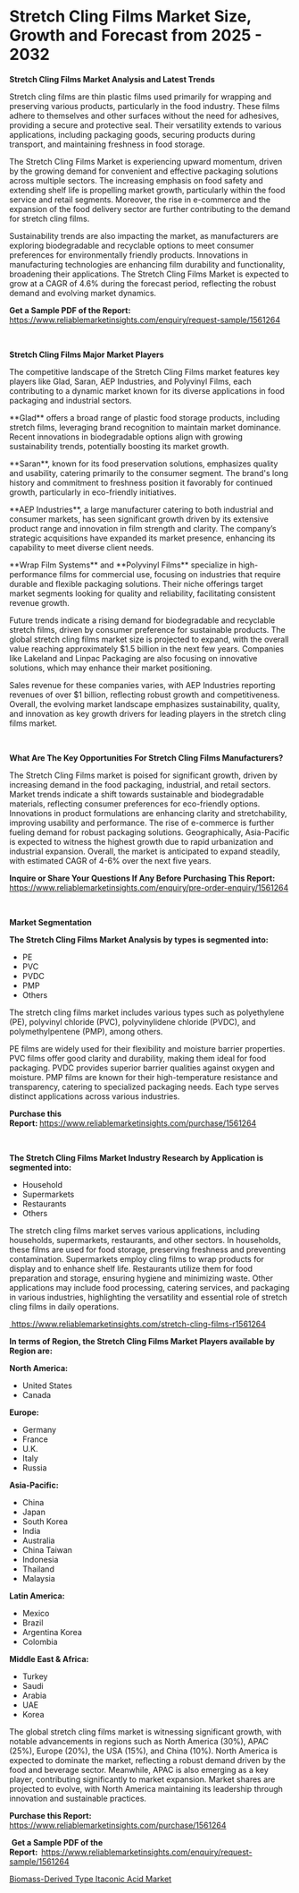 <p><h1>Stretch Cling Films Market Size, Growth and Forecast from 2025 - 2032</h1></p><p><strong>Stretch Cling Films Market Analysis and Latest Trends</strong></p>
<p><p>Stretch cling films are thin plastic films used primarily for wrapping and preserving various products, particularly in the food industry. These films adhere to themselves and other surfaces without the need for adhesives, providing a secure and protective seal. Their versatility extends to various applications, including packaging goods, securing products during transport, and maintaining freshness in food storage.</p><p>The Stretch Cling Films Market is experiencing upward momentum, driven by the growing demand for convenient and effective packaging solutions across multiple sectors. The increasing emphasis on food safety and extending shelf life is propelling market growth, particularly within the food service and retail segments. Moreover, the rise in e-commerce and the expansion of the food delivery sector are further contributing to the demand for stretch cling films. </p><p>Sustainability trends are also impacting the market, as manufacturers are exploring biodegradable and recyclable options to meet consumer preferences for environmentally friendly products. Innovations in manufacturing technologies are enhancing film durability and functionality, broadening their applications. The Stretch Cling Films Market is expected to grow at a CAGR of 4.6% during the forecast period, reflecting the robust demand and evolving market dynamics.</p></p>
<p><strong>Get a Sample PDF of the Report:&nbsp;</strong> <a href="https://www.reliablemarketinsights.com/enquiry/request-sample/1561264?utm_campaign=3124&utm_medium=2&utm_source=Github&utm_content=ia&utm_term=02042025&utm_id=stretch-cling-films">https://www.reliablemarketinsights.com/enquiry/request-sample/1561264</a></p>
<p>&nbsp;</p>
<p><strong>Stretch Cling Films Major Market Players</strong></p>
<p><p>The competitive landscape of the Stretch Cling Films market features key players like Glad, Saran, AEP Industries, and Polyvinyl Films, each contributing to a dynamic market known for its diverse applications in food packaging and industrial sectors.</p><p>**Glad** offers a broad range of plastic food storage products, including stretch films, leveraging brand recognition to maintain market dominance. Recent innovations in biodegradable options align with growing sustainability trends, potentially boosting its market growth.</p><p>**Saran**, known for its food preservation solutions, emphasizes quality and usability, catering primarily to the consumer segment. The brand's long history and commitment to freshness position it favorably for continued growth, particularly in eco-friendly initiatives.</p><p>**AEP Industries**, a large manufacturer catering to both industrial and consumer markets, has seen significant growth driven by its extensive product range and innovation in film strength and clarity. The company’s strategic acquisitions have expanded its market presence, enhancing its capability to meet diverse client needs.</p><p>**Wrap Film Systems** and **Polyvinyl Films** specialize in high-performance films for commercial use, focusing on industries that require durable and flexible packaging solutions. Their niche offerings target market segments looking for quality and reliability, facilitating consistent revenue growth.</p><p>Future trends indicate a rising demand for biodegradable and recyclable stretch films, driven by consumer preference for sustainable products. The global stretch cling films market size is projected to expand, with the overall value reaching approximately $1.5 billion in the next few years. Companies like Lakeland and Linpac Packaging are also focusing on innovative solutions, which may enhance their market positioning.</p><p>Sales revenue for these companies varies, with AEP Industries reporting revenues of over $1 billion, reflecting robust growth and competitiveness. Overall, the evolving market landscape emphasizes sustainability, quality, and innovation as key growth drivers for leading players in the stretch cling films market.</p></p>
<p>&nbsp;</p>
<p><strong>What Are The Key Opportunities For Stretch Cling Films Manufacturers?</strong></p>
<p><p>The Stretch Cling Films market is poised for significant growth, driven by increasing demand in the food packaging, industrial, and retail sectors. Market trends indicate a shift towards sustainable and biodegradable materials, reflecting consumer preferences for eco-friendly options. Innovations in product formulations are enhancing clarity and stretchability, improving usability and performance. The rise of e-commerce is further fueling demand for robust packaging solutions. Geographically, Asia-Pacific is expected to witness the highest growth due to rapid urbanization and industrial expansion. Overall, the market is anticipated to expand steadily, with estimated CAGR of 4-6% over the next five years.</p></p>
<p><strong>Inquire or Share Your Questions If Any Before Purchasing This Report:</strong> <a href="https://www.reliablemarketinsights.com/enquiry/pre-order-enquiry/1561264?utm_campaign=3124&utm_medium=2&utm_source=Github&utm_content=ia&utm_term=02042025&utm_id=stretch-cling-films">https://www.reliablemarketinsights.com/enquiry/pre-order-enquiry/1561264</a></p>
<p>&nbsp;</p>
<p><strong>Market Segmentation</strong></p>
<p><strong>The Stretch Cling Films Market Analysis by types is segmented into:</strong></p>
<p><ul><li>PE</li><li>PVC</li><li>PVDC</li><li>PMP</li><li>Others</li></ul></p>
<p><p>The stretch cling films market includes various types such as polyethylene (PE), polyvinyl chloride (PVC), polyvinylidene chloride (PVDC), and polymethylpentene (PMP), among others. </p><p>PE films are widely used for their flexibility and moisture barrier properties. PVC films offer good clarity and durability, making them ideal for food packaging. PVDC provides superior barrier qualities against oxygen and moisture. PMP films are known for their high-temperature resistance and transparency, catering to specialized packaging needs. Each type serves distinct applications across various industries.</p></p>
<p><strong>Purchase this Report:&nbsp;</strong><a href="https://www.reliablemarketinsights.com/purchase/1561264?utm_campaign=3124&utm_medium=2&utm_source=Github&utm_content=ia&utm_term=02042025&utm_id=stretch-cling-films">https://www.reliablemarketinsights.com/purchase/1561264</a></p>
<p>&nbsp;</p>
<p><strong>The Stretch Cling Films Market Industry Research by Application is segmented into:</strong></p>
<p><ul><li>Household</li><li>Supermarkets</li><li>Restaurants</li><li>Others</li></ul></p>
<p><p>The stretch cling films market serves various applications, including households, supermarkets, restaurants, and other sectors. In households, these films are used for food storage, preserving freshness and preventing contamination. Supermarkets employ cling films to wrap products for display and to enhance shelf life. Restaurants utilize them for food preparation and storage, ensuring hygiene and minimizing waste. Other applications may include food processing, catering services, and packaging in various industries, highlighting the versatility and essential role of stretch cling films in daily operations.</p></p>
<p><a href="https://www.reliablemarketinsights.com/stretch-cling-films-r1561264?utm_campaign=3124&utm_medium=2&utm_source=Github&utm_content=ia&utm_term=02042025&utm_id=stretch-cling-films">&nbsp;https://www.reliablemarketinsights.com/stretch-cling-films-r1561264</a></p>
<p><strong>In terms of Region, the Stretch Cling Films Market Players available by Region are:</strong></p>
<p>
    <p> <strong> North America: </strong>
        <ul>
            <li>United States</li>
            <li>Canada</li>
        </ul>
        </p> 
    <p> <strong> Europe: </strong>
        <ul>
            <li>Germany</li>
            <li>France</li>
            <li>U.K.</li>
            <li>Italy</li>
            <li>Russia</li>
        </ul>
        </p> 
    <p> <strong> Asia-Pacific: </strong>
        <ul>
            <li>China</li>
            <li>Japan</li>
            <li>South Korea</li>
            <li>India</li>
            <li>Australia</li>
            <li>China Taiwan</li>
            <li>Indonesia</li>
            <li>Thailand</li>
            <li>Malaysia</li>
        </ul>
        </p> 
    <p> <strong> Latin America: </strong>
        <ul>
            <li>Mexico</li>
            <li>Brazil</li>
            <li>Argentina Korea</li>
            <li>Colombia</li>
        </ul>
        </p> 
    <p> <strong> Middle East & Africa: </strong>
        <ul>
            <li>Turkey</li>
            <li>Saudi</li>
            <li>Arabia</li>
            <li>UAE</li>
            <li>Korea</li>
        </ul>
    </p>
    </p>
<p><p>The global stretch cling films market is witnessing significant growth, with notable advancements in regions such as North America (30%), APAC (25%), Europe (20%), the USA (15%), and China (10%). North America is expected to dominate the market, reflecting a robust demand driven by the food and beverage sector. Meanwhile, APAC is also emerging as a key player, contributing significantly to market expansion. Market shares are projected to evolve, with North America maintaining its leadership through innovation and sustainable practices.</p></p>
<p><strong>Purchase this Report: </strong><a href="https://www.reliablemarketinsights.com/purchase/1561264?utm_campaign=3124&utm_medium=2&utm_source=Github&utm_content=ia&utm_term=02042025&utm_id=stretch-cling-films">https://www.reliablemarketinsights.com/purchase/1561264</a></p>
<p>&nbsp;<strong>Get a Sample PDF of the Report:&nbsp;&nbsp;</strong><a href="https://www.reliablemarketinsights.com/enquiry/request-sample/1561264?utm_campaign=3124&utm_medium=2&utm_source=Github&utm_content=ia&utm_term=02042025&utm_id=stretch-cling-films">https://www.reliablemarketinsights.com/enquiry/request-sample/1561264</a></p>
<p><strong></strong></p>
<p><p><a href="https://github.com/marlanamarvn/Market-Research-Report-List-1/blob/main/biomass-derived-type-itaconic-acid-market.md?utm_campaign=3124&utm_medium=2&utm_source=Github&utm_content=ia&utm_term=02042025&utm_id=stretch-cling-films">Biomass-Derived Type Itaconic Acid Market</a></p></p>